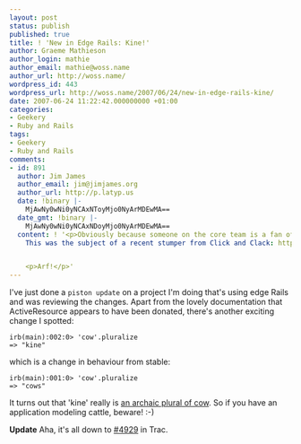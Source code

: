 ```yaml
---
layout: post
status: publish
published: true
title: ! 'New in Edge Rails: Kine!'
author: Graeme Mathieson
author_login: mathie
author_email: mathie@woss.name
author_url: http://woss.name/
wordpress_id: 443
wordpress_url: http://woss.name/2007/06/24/new-in-edge-rails-kine/
date: 2007-06-24 11:22:42.000000000 +01:00
categories:
- Geekery
- Ruby and Rails
tags:
- Geekery
- Ruby and Rails
comments:
- id: 891
  author: Jim James
  author_email: jim@jimjames.org
  author_url: http://p.latyp.us
  date: !binary |-
    MjAwNy0wNi0yNCAxNToyMjo0NyArMDEwMA==
  date_gmt: !binary |-
    MjAwNy0wNi0yNCAxNDoyMjo0NyArMDEwMA==
  content: ! '<p>Obviously because someone on the core team is a fan of Car Talk.
    This was the subject of a recent stumper from Click and Clack: http://cartalk.com/content/puzzler/transcripts/200708/index.html</p>


    <p>Arf!</p>'
---
```

I've just done a `piston update` on a project I'm doing that's using edge Rails and was reviewing the changes.  Apart from the lovely documentation that ActiveResource appears to have been donated, there's another exciting change I spotted:

    irb(main):002:0> 'cow'.pluralize
    => "kine"

which is a change in behaviour from stable:

    irb(main):001:0> 'cow'.pluralize
    => "cows"

It turns out that 'kine' really is [an archaic plural of cow](http://www.thefreedictionary.com/kine).  So if you have an application modeling cattle, beware! :-)

**Update** Aha, it's all down to [#4929](http://dev.rubyonrails.org/ticket/4929) in Trac.
